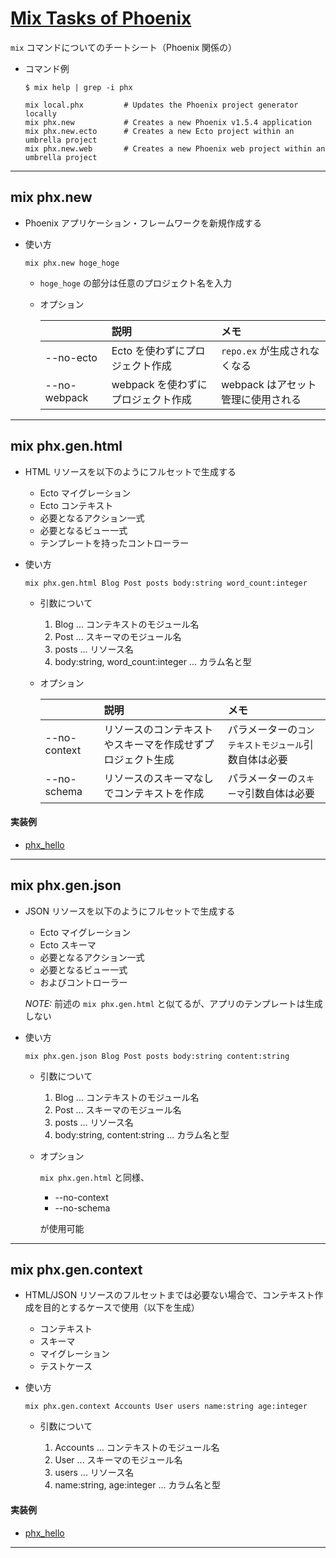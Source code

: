 # [Mix Tasks of Phoenix](https://hexdocs.pm/phoenix/mix_tasks.html#content)

`mix` コマンドについてのチートシート（Phoenix 関係の）

- コマンド例

  ```terminal
  $ mix help | grep -i phx

  mix local.phx         # Updates the Phoenix project generator locally
  mix phx.new           # Creates a new Phoenix v1.5.4 application
  mix phx.new.ecto      # Creates a new Ecto project within an umbrella project
  mix phx.new.web       # Creates a new Phoenix web project within an umbrella project
  ```

---

## mix phx.new

- Phoenix アプリケーション・フレームワークを新規作成する

- 使い方

  ```
  mix phx.new hoge_hoge
  ```

  - `hoge_hoge` の部分は任意のプロジェクト名を入力

  - オプション

    |              | 説明                               | メモ                               |
    | :----------- | :--------------------------------- | :--------------------------------- |
    | --no-ecto    | Ecto を使わずにプロジェクト作成    | `repo.ex` が生成されなくなる       |
    | --no-webpack | webpack を使わずにプロジェクト作成 | webpack はアセット管理に使用される |

---

## mix phx.gen.html

- HTML リソースを以下のようにフルセットで生成する

  - Ecto マイグレーション
  - Ecto コンテキスト
  - 必要となるアクション一式
  - 必要となるビュー一式
  - テンプレートを持ったコントローラー

- 使い方

  ```
  mix phx.gen.html Blog Post posts body:string word_count:integer
  ```

  - 引数について

    1. Blog ... コンテキストのモジュール名
    2. Post ... スキーマのモジュール名
    3. posts ... リソース名
    4. body:string, word_count:integer ... カラム名と型

  - オプション

    |              | 説明                                                       | メモ                                                 |
    | :----------- | :--------------------------------------------------------- | :--------------------------------------------------- |
    | --no-context | リソースのコンテキストやスキーマを作成せずプロジェクト生成 | パラメーターの`コンテキストモジュール`引数自体は必要 |
    | --no-schema  | リソースのスキーマなしでコンテキストを作成                 | パラメーターの`スキーマ`引数自体は必要               |

#### 実装例

- [phx_hello](https://github.com/miolab/programming_ex/tree/master/phx_hello)

---

## mix phx.gen.json

- JSON リソースを以下のようにフルセットで生成する

  - Ecto マイグレーション
  - Ecto スキーマ
  - 必要となるアクション一式
  - 必要となるビュー一式
  - およびコントローラー

  _NOTE:_ 前述の `mix phx.gen.html` と似てるが、アプリのテンプレートは生成しない

- 使い方

  ```
  mix phx.gen.json Blog Post posts body:string content:string
  ```

  - 引数について

    1. Blog ... コンテキストのモジュール名
    2. Post ... スキーマのモジュール名
    3. posts ... リソース名
    4. body:string, content:string ... カラム名と型

  - オプション

    `mix phx.gen.html` と同様、

    - --no-context
    - --no-schema

    が使用可能

---

## mix phx.gen.context

- HTML/JSON リソースのフルセットまでは必要ない場合で、コンテキスト作成を目的とするケースで使用（以下を生成）

  - コンテキスト
  - スキーマ
  - マイグレーション
  - テストケース

- 使い方

  ```
  mix phx.gen.context Accounts User users name:string age:integer
  ```

  - 引数について

    1. Accounts ... コンテキストのモジュール名
    2. User ... スキーマのモジュール名
    3. users ... リソース名
    4. name:string, age:integer ... カラム名と型

#### 実装例

- [phx_hello](https://github.com/miolab/programming_ex/tree/master/phx_hello)

---
